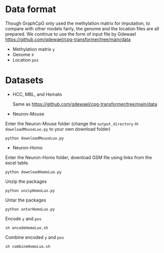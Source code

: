 # Data format
Though GraphCpG only used the methylation matrix for imputation, to compare with other models fairly, the genome and the location files are all prepared.
We continue to use the form of input file by Gdewael https://github.com/gdewael/cpg-transformer/tree/main/data
* Methylation matrix ```y```
* Genome ```X```
* Location ```pos```
# Datasets
* HCC, MBL, and Hemato
  
  Same as https://github.com/gdewael/cpg-transformer/tree/main/data

* Neuron-Mouse

Enter the Neuron-Mouse folder (change the ```output_directory``` in  ```downloadMouseLuo.py``` to your own download folder)
```
python downloadMouseLuo.py
```


  

* Neuron-Homo

Enter the Neuron-Homo folder, download GSM file using links from the excel table.
```
python downloadHomoLuo.py
```
Unzip the packages
```
python unzipHomoLuo.py
```
Untar the packages
```
python untarHomoLuo.py
```
Encode ```y``` and ```pos```
```
sh encodeHomoLuo.sh
```
Combine encoded ```y``` and ```pos```
```
sh combineHomoLuo.sh
```
